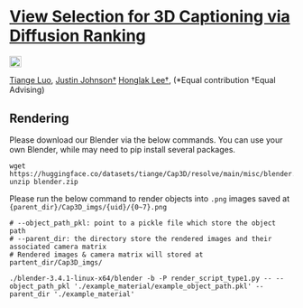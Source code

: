 # [View Selection for 3D Captioning via Diffusion Ranking](http://arxiv.org/abs/2404.07984)

<a href="https://arxiv.org/abs/2404.07984"><img src="https://img.shields.io/badge/arXiv-2404.07984-b31b1b.svg" height=20.5></a>

[Tiange Luo](https://tiangeluo.github.io/), [Justin Johnson†](https://web.eecs.umich.edu/~justincj) [Honglak Lee†](https://web.eecs.umich.edu/~honglak/), (*Equal contribution    †Equal Advising)

## Rendering
Please download our Blender via the below commands. You can use your own Blender, while may need to pip install several packages.
```
wget https://huggingface.co/datasets/tiange/Cap3D/resolve/main/misc/blender.zip
unzip blender.zip
```

Please run the below command to render objects into `.png` images saved at `{parent_dir}/Cap3D_imgs/{uid}/{0~7}.png`
```
# --object_path_pkl: point to a pickle file which store the object path
# --parent_dir: the directory store the rendered images and their associated camera matrix
# Rendered images & camera matrix will stored at partent_dir/Cap3D_imgs/

./blender-3.4.1-linux-x64/blender -b -P render_script_type1.py -- --object_path_pkl './example_material/example_object_path.pkl' --parent_dir './example_material'
```

